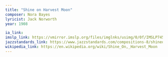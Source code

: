 ```yaml
---
title: "Shine on Harvest Moon"
composer: Nora Bayes
lyricist: Jack Norworth
year: 1908

ia_link:
imslp_link: https://vmirror.imslp.org/files/imglnks/usimg/0/0f/IMSLP745340-PMLP1184259-a0102.pdf
jazzstandards_link: https://www.jazzstandards.com/compositions-8/shineonharvestmoon.htm
wikipedia_link: https://en.wikipedia.org/wiki/Shine_On,_Harvest_Moon
---
```

